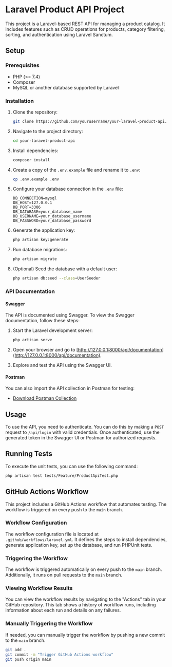 # Laravel Product API Project

This project is a Laravel-based REST API for managing a product catalog. It includes features such as CRUD operations for products, category filtering, sorting, and authentication using Laravel Sanctum.

## Setup

### Prerequisites

- PHP (>= 7.4)
- Composer
- MySQL or another database supported by Laravel

### Installation

1. Clone the repository:

    ```bash
    git clone https://github.com/yourusername/your-laravel-product-api.git
    ```

2. Navigate to the project directory:

    ```bash
    cd your-laravel-product-api
    ```

3. Install dependencies:

    ```bash
    composer install
    ```

4. Create a copy of the `.env.example` file and rename it to `.env`:

    ```bash
    cp .env.example .env
    ```

5. Configure your database connection in the `.env` file:

    ```dotenv
    DB_CONNECTION=mysql
    DB_HOST=127.0.0.1
    DB_PORT=3306
    DB_DATABASE=your_database_name
    DB_USERNAME=your_database_username
    DB_PASSWORD=your_database_password
    ```

6. Generate the application key:

    ```bash
    php artisan key:generate
    ```

7. Run database migrations:

    ```bash
    php artisan migrate
    ```

8. (Optional) Seed the database with a default user:

    ```bash
    php artisan db:seed --class=UserSeeder
    ```

### API Documentation

#### Swagger

The API is documented using Swagger. To view the Swagger documentation, follow these steps:

1. Start the Laravel development server:

    ```bash
    php artisan serve
    ```

2. Open your browser and go to [http://127.0.0.1:8000/api/documentation](http://127.0.0.1:8000/api/documentation).

3. Explore and test the API using the Swagger UI.

#### Postman

You can also import the API collection in Postman for testing:

- [Download Postman Collection](https://github.com/ziaurrehmanjutt/task-app/blob/main/postman/collections/Task%20Apis.json)

## Usage

To use the API, you need to authenticate. You can do this by making a `POST` request to `/api/login` with valid credentials. Once authenticated, use the generated token in the Swagger UI or Postman for authorized requests.



## Running Tests

To execute the unit tests, you can use the following command:

```bash
php artisan test tests/Feature/ProductApiTest.php
 ```


## GitHub Actions Workflow

This project includes a GitHub Actions workflow that automates testing. The workflow is triggered on every push to the `main` branch.

### Workflow Configuration

The workflow configuration file is located at `.github/workflows/laravel.yml`. It defines the steps to install dependencies, generate application key, set up the database, and run PHPUnit tests.

### Triggering the Workflow

The workflow is triggered automatically on every push to the `main` branch. Additionally, it runs on pull requests to the `main` branch.

### Viewing Workflow Results

You can view the workflow results by navigating to the "Actions" tab in your GitHub repository. This tab shows a history of workflow runs, including information about each run and details on any failures.

### Manually Triggering the Workflow

If needed, you can manually trigger the workflow by pushing a new commit to the `main` branch.

```bash
git add .
git commit -m "Trigger GitHub Actions workflow"
git push origin main
 ```
